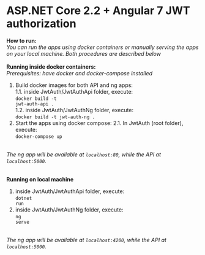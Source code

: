 # ASP.NET Core 2.2 + Angular 7 JWT authorization

<b>How to run:</b><br>
<i>You can run the apps using docker containers or manually serving the apps on your local machine. Both procedures are described below</i><br>
<br>
<b>Running inside docker containers:</b><br>
<i>Prerequisites: have docker and docker-compose installed</i>
1. Build docker images for both API and ng apps:<br>
  1.1. inside JwtAuth/JwtAuthApi folder, execute: 
  <br><code>docker build -t jwt-auth-api .</code><br>
  1.2. inside JwtAuth/JwtAuthNg folder, execute: 
  <br><code>docker build -t jwt-auth-ng .</code><br>
2. Start the apps using docker compose:
  2.1. In JwtAuth (root folder), execute: 
  <br><code>docker-compose up</code><br>
<br>
<i>The ng app will be available at <code>localhost:80</code>, while the API at <code>localhost:5000</code>.</i>
<br><br>

<b>Running on local machine</b><br>
1. inside JwtAuth/JwtAuthApi folder, execute: 
  <br><code>dotnet run</code><br>
2. inside JwtAuth/JwtAuthNg folder, execute: 
  <br><code>ng serve</code><br>
<br>
<i>The ng app will be available at <code>localhost:4200</code>, while the API at <code>localhost:5000</code>.</i>

